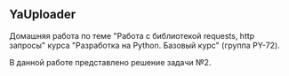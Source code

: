 ## YaUploader
Домашняя работа по теме "Работа с библиотекой requests, http запросы" курса "Разработка на Python. Базовый курс" (группа PY-72).

В данной работе представлено решение задачи №2.
